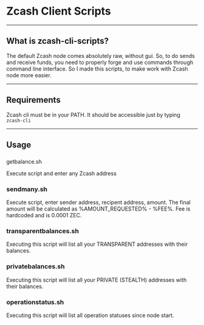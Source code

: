 # Zcash Client Scripts

----
## What is zcash-cli-scripts?
The default Zcash node comes absolutely raw, without gui. So, to do sends and receive funds, you need to properly forge and use commands through command line interface. So I made this scripts, to make work with Zcash node more easier.

----
## Requirements
Zcash cli must be in your PATH. It should be accessible just by typing
```zcash-cli```

----
## Usage
 
###
getbalance.sh

Execute script and enter any Zcash address

### sendmany.sh

Execute script, enter sender address, recipent address, amount. The final amount will be calculated as %AMOUNT_REQUESTED% - %FEE%. Fee is hardcoded and is 0.0001 ZEC.

### transparentbalances.sh
Executing this script will list all your TRANSPARENT addresses with their balances.

### privatebalances.sh
Executing this script will list all your PRIVATE (STEALTH) addresses with their balances.

### operationstatus.sh
Executing this script will list all operation statuses since node start.
